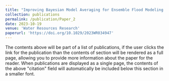 ```yaml
---
title: "Improving Bayesian Model Averaging for Ensemble Flood Modeling Using Multiple Markov Chains Monte Carlo Sampling"
collection: publications
permalink: /publication/Paper_2
date: 2023-10-19
venue: 'Water Resources Research'
paperurl: 'https://doi.org/10.1029/2023WR034947'
---
```


The contents above will be part of a list of publications, if the user clicks the link for the publication than the contents of section will be rendered as a full page, allowing you to provide more information about the paper for the reader. When publications are displayed as a single page, the contents of the above "citation" field will automatically be included below this section in a smaller font.

